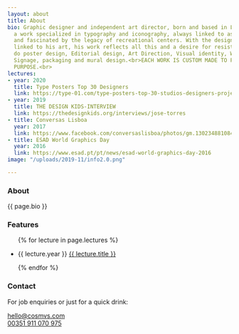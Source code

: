```yaml
---
layout: about
title: About
bio: Graphic designer and independent art director, born and based in Lisbon. With
  a work specialized in typography and iconography, always linked to associations
  and fascinated by the legacy of recreational centers. With the designer inextricably
  linked to his art, his work reflects all this and a desire for resistance.<br>i
  do poster design, Editorial design, Art Direction, Visual identity, Web &amp; interface,
  Signage, packaging and mural design.<br>EACH WORK IS CUSTOM MADE TO FIT ITS OWN
  PURPOSE.<br>
lectures:
- year: 2020
  title: Type Posters Top 30 Designers
  link: https://type-01.com/type-posters-top-30-studios-designers-projects-for-type-inspiration/
- year: 2019
  title: THE DESIGN KIDS-INTERVIEW
  link: https://thedesignkids.org/interviews/jose-torres
- title: Conversas Lisboa
  year: 2017
  link: https://www.facebook.com/conversaslisboa/photos/gm.130234881084610/1358338434295870/?type=3&theater
- title: ESAD World Graphics Day
  year: 2016
  link: https://www.esad.pt/pt/news/esad-world-graphics-day-2016
image: "/uploads/2019-11/info2.0.png"

---
```

<section id="leftside">
    <article id="bio">
        <h1 class="hidden">About</h1>
        {{ page.bio }}
    </article>
    <article id="lectures">
        <h3>Features</h3>
        <ul>
            {% for lecture in page.lectures %}
            <li>
                <p><span class="year">{{ lecture.year }}</span>
                    <a href="{{ lecture.link }}" target="_blank">{{ lecture.title }}</a>
                </p>
            </li>
            {% endfor %}
        </ul>
    </article>
</section>
<section id="rightside">
    <article>
    <h3 class="hidden">Contact</h3>
    <p>For job enquiries or just for a quick drink:</p>
    <p><a href="mailto:josecostatorres@gmail.com">hello@cosmvs.com</a><br><a href="https://wa.me/351911070975" target="_blank" rel="noreferrer">00351 911 070 975</a></p>
    </article>
    <article>
        <img class="lazy" data-src="https://images.weserv.nl?url=https://josecostatorres.github.io{{ page.image }}&h=600&q=80&output=jpg">
    </article>
</section>

<script>
    $(function() {
        $('.lazy').Lazy({
            effect: "fadeIn",
            effectTime: 1000
        });
    });
</script>